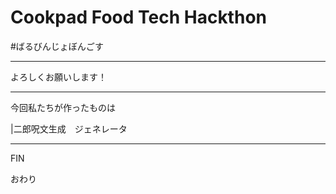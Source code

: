 # Cookpad Food Tech Hackthon 

#ばるびんじょぼんごす


---

よろしくお願いします！

---

今回私たちが作ったものは

|二郎呪文生成　ジェネレータ



---
FIN

おわり

